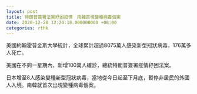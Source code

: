 ```yaml
---
layout: post
title: 特朗普簽署法案紓困疫情　南韓首現變種病毒個案
date: 2020-12-28 12:20:18.000000000 +08:00
categories: rthk
---
```


美國約翰霍普金斯大學統計，全球累計超過8075萬人感染新型冠狀病毒，176萬多人死亡。

美國在不夠一星期內，新增100萬人確診，總統特朗普簽署疫情紓困法案。

日本增至8人感染變種新型冠狀病毒，當地從今日起至下月底，暫停非居民的外國人入境。南韓就首次出現變種病毒個案。
